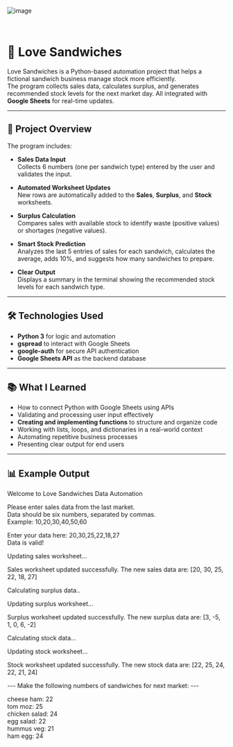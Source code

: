 ![image](https://github.com/user-attachments/assets/d8079e03-6759-4763-9bd3-c9d214928582)

<br>

# 🥪 Love Sandwiches

Love Sandwiches is a Python-based automation project that helps a fictional sandwich business manage stock more efficiently.  
The program collects sales data, calculates surplus, and generates recommended stock levels for the next market day. All integrated with **Google Sheets** for real-time updates.

---

## 📌 Project Overview

The program includes:

- **Sales Data Input**  
  Collects 6 numbers (one per sandwich type) entered by the user and validates the input.

- **Automated Worksheet Updates**  
  New rows are automatically added to the **Sales**, **Surplus**, and **Stock** worksheets.

- **Surplus Calculation**  
  Compares sales with available stock to identify waste (positive values) or shortages (negative values).

- **Smart Stock Prediction**  
  Analyzes the last 5 entries of sales for each sandwich, calculates the average, adds 10%, and suggests how many sandwiches to prepare.

- **Clear Output**  
  Displays a summary in the terminal showing the recommended stock levels for each sandwich type.

---

## 🛠️ Technologies Used

- **Python 3** for logic and automation
- **gspread** to interact with Google Sheets
- **google-auth** for secure API authentication
- **Google Sheets API** as the backend database

---

## 📚 What I Learned

- How to connect Python with Google Sheets using APIs
- Validating and processing user input effectively
- **Creating and implementing functions** to structure and organize code
- Working with lists, loops, and dictionaries in a real-world context
- Automating repetitive business processes
- Presenting clear output for end users

---

## 📊 Example Output

Welcome to Love Sandwiches Data Automation

Please enter sales data from the last market. <br>
Data should be six numbers, separated by commas. <br>
Example: 10,20,30,40,50,60

Enter your data here: 20,30,25,22,18,27 <br>
Data is valid!

Updating sales worksheet...

Sales worksheet updated successfully. The new sales data are: [20, 30, 25, 22, 18, 27]

Calculating surplus data..

Updating surplus worksheet...

Surplus worksheet updated successfully. The new surplus data are: [3, -5, 1, 0, 6, -2]

Calculating stock data...

Updating stock worksheet...

Stock worksheet updated successfully. The new stock data are: [22, 25, 24, 22, 21, 24]

--- Make the following numbers of sandwiches for next market: ---

cheese ham: 22 <br>
tom moz: 25 <br>
chicken salad: 24 <br>
egg salad: 22 <br>
hummus veg: 21 <br>
ham egg: 24
